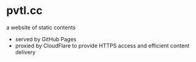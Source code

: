 # pvtl.cc

a website of static contents

* served by GitHub Pages
* proxied by CloudFlare to provide HTTPS access and efficient content delivery
